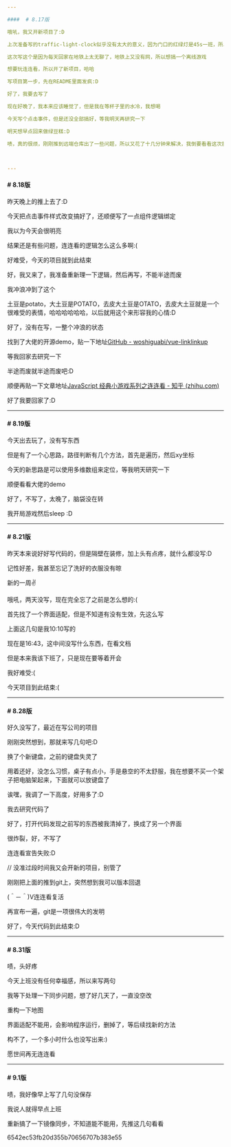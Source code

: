 ```yaml
---

####  # 8.17版

哦吼，我又开新项目了:D

上次准备写的traffic-light-clock似乎没有太大的意义，因为门口的红绿灯是45s一班，所以项目暂停了哈哈

这次写这个是因为每天回家在地铁上太无聊了，地铁上又没有网，所以想搞一个离线游戏

想要玩连连看，所以开了新项目，哈哈

写项目第一步，先在README里面发疯:D

好了，我要去写了

现在好晚了，我本来应该睡觉了，但是我在等杯子里的水冷，我想喝

今天写个点击事件，但是还没全部搞好，等我明天再研究一下

明天想早点回来做绿豆糕:D

啧，真的很烦，刚刚推到远端仓库出了一些问题，所以又花了十几分钟来解决，我倒要看看这次能不能推上去，我好困



---
```


#### # 8.18版

昨天晚上的推上去了:D

今天把点击事件样式改变搞好了，还顺便写了一点组件逻辑绑定

我以为今天会很明亮

结果还是有些问题，连连看的逻辑怎么这么多啊:(

好难受，今天的项目就到此结束

好，我又来了，我准备重新理一下逻辑，然后再写，不能半途而废

我冲浪冲到了这个

土豆是potato，大土豆是POTATO，去皮大土豆是OTATO，去皮大土豆就是一个很难受的表情，哈哈哈哈哈哈，以后就用这个来形容我的心情:D

好了，没有在写，一整个冲浪的状态

找到了大佬的开源demo，贴一下地址[GitHub - woshiguabi/vue-linklinkup](https://github.com/woshiguabi/vue-linklinkup)

等我回家去研究一下

半途而废就半途而废吧:D

顺便再贴一下文章地址[JavaScript 经典小游戏系列之连连看 - 知乎 (zhihu.com)](https://zhuanlan.zhihu.com/p/27347906)

好了我要回家了:D



---

#### # 8.19版

今天出去玩了，没有写东西

但是有了一个心思路，路径判断有几个方法，首先是遍历，然后xy坐标

今天的新思路是可以使用多维数组来定位，等我明天研究一下

顺便看看大佬的demo

好了，不写了，太晚了，脑袋没在转

我开局游戏然后sleep :D



---

#### # 8.21版

昨天本来说好好写代码的，但是隔壁在装修，加上头有点疼，就什么都没写:D

记性好差，我甚至忘记了洗好的衣服没有晾

新的一周✌

哦吼，两天没写，现在完全忘了之前是怎么想的:(

首先找了一个界面适配，但是不知道有没有生效，先这么写

上面这几句是我10:10写的

现在是16:43，这中间没写什么东西，在看文档

但是本来我该下班了，只是现在要等着开会

我好难受:(

今天项目到此结束:(





---

#### # 8.28版

好久没写了，最近在写公司的项目

刚刚突然想到，那就来写几句吧:D

换了个新键盘，之前的键盘失灵了

用着还好，没怎么习惯，桌子有点小，手是悬空的不太舒服，我在想要不买一个架子把电脑架起来，下面就可以放键盘了	

诶嘿，我调了一下高度，好用多了:D

我去研究代码了

好了，打开代码发现之前写的东西被我清掉了，换成了另一个界面

很炸裂，好，不写了

连连看宣告失败:D

// 没准过段时间我又会开新的项目，别管了

刚刚把上面的推到git上，突然想到我可以版本回退

(＾－＾)V连连看复活

再宣布一遍，git是一项很伟大的发明

好了，今天代码到此结束:D



---

#### # 8.31版

啧，头好疼

今天上班没有任何幸福感，所以来写两句

我等下处理一下同步问题，想了好几天了，一直没空改

重构一下地图

界面适配不能用，会影响程序运行，删掉了，等后续找新的方法

构不了，一个多小时什么也没写出来:)

愿世间再无连连看



---

#### # 9.1版

啧，我好像早上写了几句没保存

我说人就得早点上班

重新搞了一下镜像同步，不知道能不能用，先推这几句看看

6542ec53fb20d355b70656707b383e55